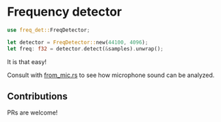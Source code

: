 # Frequency detector

```rust
use freq_det::FreqDetector;

let detector = FreqDetector::new(44100, 4096);
let freq: f32 = detector.detect(&samples).unwrap();
```

It is that easy!

Consult with [from_mic.rs](examples/from_mic.rs) to see how microphone sound
can be analyzed.

## Contributions
PRs are welcome!
